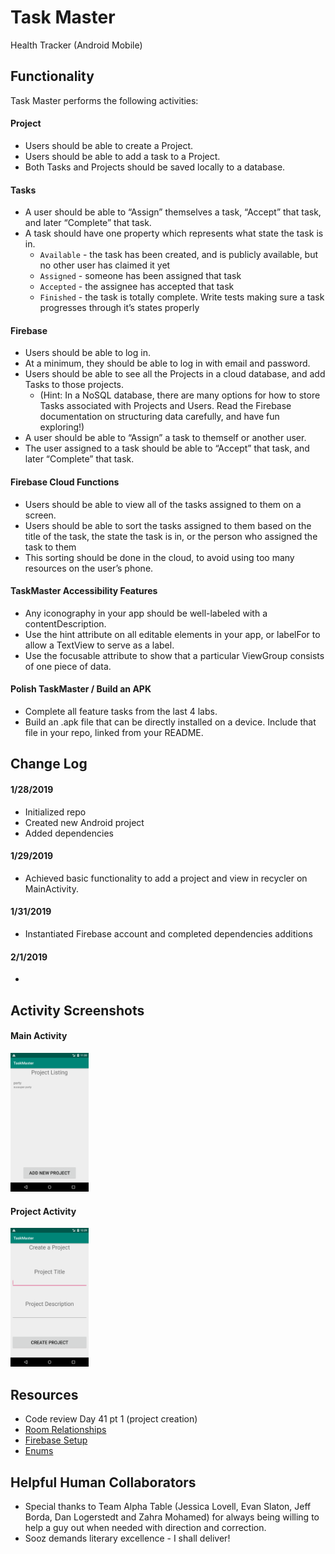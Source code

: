 # Task Master
Health Tracker (Android Mobile)

## Functionality
Task Master performs the following activities:

#### Project
* Users should be able to create a Project.
* Users should be able to add a task to a Project.
* Both Tasks and Projects should be saved locally to a database.

#### Tasks
* A user should be able to “Assign” themselves a task, “Accept” that task, and later “Complete” that task.
* A task should have one property which represents what state the task is in.
  * `Available` - the task has been created, and is publicly available, but no other user has claimed it yet
  * `Assigned` - someone has been assigned that task
  * `Accepted` - the assignee has accepted that task
  * `Finished` - the task is totally complete. Write tests making sure a task progresses through it’s states properly

#### Firebase
* Users should be able to log in.
* At a minimum, they should be able to log in with email and password.
* Users should be able to see all the Projects in a cloud database, and add Tasks to those projects.
  * (Hint: In a NoSQL database, there are many options for how to store Tasks associated with Projects and Users. Read the Firebase documentation on structuring data carefully, and have fun exploring!)
* A user should be able to “Assign” a task to themself or another user.
* The user assigned to a task should be able to “Accept” that task, and later “Complete” that task.

#### Firebase Cloud Functions
* Users should be able to view all of the tasks assigned to them on a screen.
* Users should be able to sort the tasks assigned to them based on the title of the task, the state the task is in, or the person who assigned the task to them
* This sorting should be done in the cloud, to avoid using too many resources on the user’s phone.

#### TaskMaster Accessibility Features
* Any iconography in your app should be well-labeled with a contentDescription.
* Use the hint attribute on all editable elements in your app, or labelFor to allow a TextView to serve as a label.
* Use the focusable attribute to show that a particular ViewGroup consists of one piece of data.

#### Polish TaskMaster / Build an APK
* Complete all feature tasks from the last 4 labs.
* Build an .apk file that can be directly installed on a device. Include that file in your repo, linked from your README.

## Change Log
#### 1/28/2019
- Initialized repo
- Created new Android project
- Added dependencies

#### 1/29/2019
- Achieved basic functionality to add a project and view in recycler on MainActivity.

#### 1/31/2019
- Instantiated Firebase account and completed dependencies additions

#### 2/1/2019
-

## Activity Screenshots
#### Main Activity
<p float="left">
  <img src="./screenshots/Screenshot_MainActivity.png" width="125" />
</p>

#### Project Activity
<p float="left">
  <img src="./screenshots/Screenshot_ProjectActivity.png" width="125" />
</p>

## Resources
* Code review Day 41 pt 1 (project creation)
* [Room Relationships](https://android.jlelse.eu/android-architecture-components-room-relationships-bf473510c14a)
* [Firebase Setup](https://firebase.google.com/docs/android/setup)
* [Enums](https://stackoverflow.com/questions/44498616/android-architecture-components-using-enums)

## Helpful Human Collaborators
* Special thanks to Team Alpha Table (Jessica Lovell, Evan Slaton, Jeff Borda, Dan Logerstedt and Zahra Mohamed) for always being willing to help a guy out when needed with direction and correction.
* Sooz demands literary excellence - I shall deliver!

